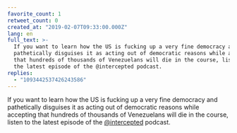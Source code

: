 ```yaml
---
favorite_count: 1
retweet_count: 0
created_at: "2019-02-07T09:33:00.000Z"
lang: en
full_text: >-
  If you want to learn how the US is fucking up a very fine democracy and
  pathetically disguises it as acting out of democratic reasons while accepting
  that hundreds of thousands of Venezuelans will die in the course, listen to
  the latest episode of the @intercepted podcast.
replies:
  - "1093442537426243586"
---
```


If you want to learn how the US is fucking up a very fine democracy and
pathetically disguises it as acting out of democratic reasons while accepting
that hundreds of thousands of Venezuelans will die in the course, listen to the
latest episode of the [@intercepted](https://twitter.com/intercepted) podcast.

